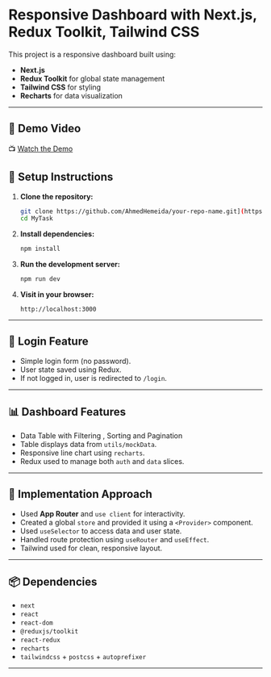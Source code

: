 # Responsive Dashboard with Next.js, Redux Toolkit, Tailwind CSS

This project is a responsive dashboard built using:

- **Next.js** 
- **Redux Toolkit** for global state management
- **Tailwind CSS** for styling
- **Recharts** for data visualization

---

## 🎥 Demo Video

📺 [Watch the Demo](https://screenapp.io/app/#/shared/O7B0SH-nxs)





## 🚀 Setup Instructions

1. **Clone the repository:**

   ```bash
   git clone https://github.com/AhmedHemeida/your-repo-name.git](https://github.com/AhmedHemeida/MyTask.git
   cd MyTask
   ```

2. **Install dependencies:**

   ```bash
   npm install
   ```

3. **Run the development server:**

   ```bash
   npm run dev
   ```

4. **Visit in your browser:**

   ```
   http://localhost:3000
   ```

---

## 🔐 Login Feature

- Simple login form (no password).
- User state saved using Redux.
- If not logged in, user is redirected to `/login`.

---

## 📊 Dashboard Features

- Data Table with Filtering , Sorting and Pagination
- Table displays data from `utils/mockData`.
- Responsive line chart using `recharts`.
- Redux used to manage both `auth` and `data` slices.

---

## 🧠 Implementation Approach

- Used **App Router** and `use client` for interactivity.
- Created a global `store` and provided it using a `<Provider>` component.
- Used `useSelector` to access data and user state.
- Handled route protection using `useRouter` and `useEffect`.
- Tailwind used for clean, responsive layout.

---

## 📦 Dependencies

- `next`
- `react`
- `react-dom`
- `@reduxjs/toolkit`
- `react-redux`
- `recharts`
- `tailwindcss` + `postcss` + `autoprefixer`

---


